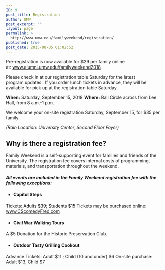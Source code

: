 ```yaml
---
ID: 9
post_title: Registration
author: UMW
post_excerpt: ""
layout: page
permalink: >
  http://www.umw.edu/familyweekend/registration/
published: true
post_date: 2015-08-05 01:02:52
---
```

Pre-registration is now available for $29 per family online at: <a href="http://www.alumni.umw.edu/familyweekend2018">www.alumni.umw.edu/familyweekend2018</a>

Please check in at our registration table Saturday for the latest program updates.  If you order lunch tickets in advance, they will be available for pick up at the registration table Saturday.

<strong>When:</strong> Saturday, September 15, 2018
<strong>Where:</strong> Ball Circle across from Lee Hall, from 8 a.m.-1 p.m.

We welcome your on-site registration Saturday, September 15, for $35 per family.

<em>(Rain Location: University Center, Second Floor Foyer)</em>
<h2>Why is there a registration fee?</h2>
Family Weekend is a self-supporting event for families and friends of the University. The registration fee covers internal costs of programming, materials, and transportation throughout the weekend.
<h4><em>All events are included in the Family Weekend registration fee with the following exceptions:</em></h4>
<ul>
 	<li>
<h4><strong>Capitol Steps</strong></h4>
</li>
</ul>
Tickets:<span style="color: #ff00ff"> <span style="color: #000000">Adults $39; Students $15 </span></span>
Tickets may be purchased online: <a href="http://www.cscomedyfred.com/">www.CScomedyFred.com</a>
<ul>
 	<li>
<h4><strong>Civil War Walking Tours</strong></h4>
</li>
</ul>
A $5 Donation for the Historic Preservation Club.
<ul>
 	<li>
<h4><strong>Outdoor Tasty Grilling Cookout</strong></h4>
</li>
</ul>
Advance Tickets: Adult $11 ; Child (10 and under) $6
On-site purchase: Adult $13, Child $7

&nbsp;